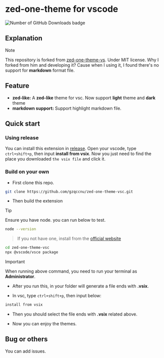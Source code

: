 # zed-one-theme for vscode

![Number of GitHub Downloads badge](https://img.shields.io/github/downloads/gzqccnu/zed-one-theme-vsc/total?color=pink&label=GitHub%20Downloads)

## Explanation
> [!Note]
> This repository is forked from [zed-one-theme-vs](https://github.com/arrrrny/zed-one-theme-vs). Under MIT license.
> Why I forked from him and developing it? Cause when I using it, I found there's no support for **markdown** format file.

## Feature
- **zed-like:**
A **zed-like** theme for vsc. Now support **light** theme and **dark** theme
- **markdown support:**
Support highlight markdown file.

## Quick start

### Using release
You can install this extension in [release](https://github.com/gzqccnu/zed-one-theme-vsc/releases/download/0.1.0/zed-one-theme-0.1.0.vsix).
Open your vscode, type `ctrl+shift+p`, then input **install from vsix**. Now you just need to find
the place you downloaded `the vsix file` and click it. 

### Build on your own

- First clone this repo.
```bash
git clone https://github.com/gzqccnu/zed-one-theme-vsc.git
```
- Then build the extension
> [!Tip]
> Ensure you have node.
> you can run below to test.
```bash
node --version
```
> If you not have one, install from the [official website](https://nodejs.org/) 

```bash
cd zed-one-theme-vsc
npx @vscode/vsce package
```
> [!Important]
> When running above command, you need to run your terminal as **Administrator**.

- After you run this, in your folder will generate a file ends with **.vsix**.

- In vsc, type `ctrl+shift+p`, then input below:
```markdown
install from vsix
```
- Then you should select the file ends with **.vsix** related above.

- Now you can enjoy the themes.

## Bug or others
You can add issues.

